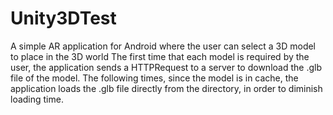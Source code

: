 # Unity3DTest

A simple AR application for Android where the user can select a 3D model to place in the 3D world
The first time that each model is required by the user, the application sends a HTTPRequest to a server to download the .glb file of the model.
The following times, since the model is in cache, the application loads the .glb file directly from the directory, in order to diminish loading time.
